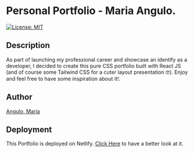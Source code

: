 # Personal Portfolio - Maria Angulo.

[![License: MIT](https://img.shields.io/badge/License-MIT-yellow.svg)](https://opensource.org/licenses/MIT)

## Description 

As part of launching my professional career and showcase an identify as a developer, I decided to create this pure CSS portfolio built with React JS (and of course some Tailwind CSS for a cuter layout presentation 🤓). Enjoy and feel free to have some inspiration about it!.

## Author

[Angulo, Maria](https://github.com/maferadr)

## Deployment

This Portfolio is deployed on Netlify. [Click Here](https://maria-angulo-portfolio.netlify.app) to have a better look at it.